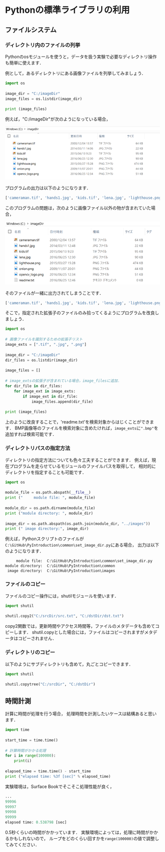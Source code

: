 Pythonの標準ライブラリの利用
====

## ファイルシステム

### ディレクトリ内のファイルの列挙

Pythonのosモジュールを使うと，データを扱う実験で必要なディレクトリ操作も簡単に使えます．

例として，あるディレクトリにある画像ファイルを列挙してみましょう．

``` Python
import os

image_dir = "C:/imageDir"
image_files = os.listdir(image_dir)

print (image_files)
```

例えば，"C:/imageDir"が次のようになっている場合，

![画像ディレクトリ](../images/image_dir.png)

プログラムの出力は以下のようになります．

``` Python
['cameraman.tif', 'hands1.jpg', 'kids.tif', 'lena.jpg', 'lighthouse.png', 'onion.png', 'opencv_logo.png']
```

このプログラムの問題は，次のように画像ファイル以外の物が含まれていた場合，

![画像ディレクトリ](../images/image_dir2.png)

そのファイルが一緒に出力されてしまうことです．

``` Python
['cameraman.tif', 'hands1.jpg', 'kids.tif', 'lena.jpg', 'lighthouse.png', 'onion.png', 'opencv_logo.png', 'readme.txt']
```

そこで，指定された拡張子のファイルのみ拾ってくるようにプログラムを改良しましょう．

``` Python
import os

# 画像ファイルを識別するための拡張子リスト
image_exts = [".tif", ".jpg", ".png"]

image_dir = "C:/imageDir"
dir_files = os.listdir(image_dir)

image_files = []

# image_extsの拡張子が含まれている場合，image_filesに追加．
for dir_file in dir_files:
    for image_ext in image_exts:
        if image_ext in dir_file:
            image_files.append(dir_file)

print (image_files)
```

上のように改良することで，'readme.txt'を検索対象からはじくことができます．
BMP画像等のファイルを検索対象に含めたければ，```image_exts```に```".bmp"```を追加すれば検索可能です．

### ディレクトリパスの指定方法

ディレクトリの指定方法についても色々工夫することができます．
例えば，現在プログラムを走らせているモジュールのファイルパスを取得して，
相対的にディレクトリを指定することも可能です．

``` Python
import os

module_file = os.path.abspath(__file__)
print ("     module file: ", module_file)

module_dir = os.path.dirname(module_file)
print ("module directory: ", module_dir)

image_dir = os.path.abspath(os.path.join(module_dir, "../images"))
print (" image directory:", image_dir)
```

例えば，Pythonスクリプトのファイルが```C:\GitHub\PyIntroduction\common\set_image_dir.py```にある場合，
出力は以下のようになります．

```
     module file:  C:\GitHub\PyIntroduction\common\set_image_dir.py
module directory:  C:\GitHub\PyIntroduction\common
 image directory:  C:\GitHub\PyIntroduction\images
```

### ファイルのコピー

ファイルのコピー操作には，shutilモジュールを使います．

``` Python
import shutil

shutil.copy2("C:/srcDir/src.txt", "C:/dstDir/dst.txt")
```

copy2関数では，更新時間やアクセス時間等，ファイルのメタデータも含めてコピーします．
shutil.copyとした場合には，ファイルはコピーされますがメタデータはコピーされません．

### ディレクトリのコピー

以下のようにサブディレクトリも含めて，丸ごとコピーできます．

``` Python
import shutil

shutil.copytree("C:/srcDir", "C:/dstDir")
```

## 時間計測

計算に時間が処理を行う場合，
処理時間を計測したいケースは結構あると思います．

``` Python
import time

start_time = time.time()

# 計算時間がかかる処理
for i in range(100000):
    print(i)

elapsed_time = time.time() - start_time
print ("elapsed time: %3f [sec]" % elapsed_time)
```

実験環境は，Surface Bookでそこそこ処理性能が良く，

``` Python
...
99996
99997
99998
99999
elapsed time: 0.538798 [sec]
```

0.5秒くらいの時間がかかっています．
実験環境によっては，処理に時間がかかるかもしれないので，
ループをどのくらい回すかを```range(100000)```の値で調整してみてください．